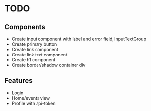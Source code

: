 # TODO

## Components
- Create input component with label and error field, InputTextGroup
- Create primary button
- Create link component
- Create link text component
- Create h1 component
- Create border/shadow container div

## Features
- Login
- Home/events view
- Profile with api-token
